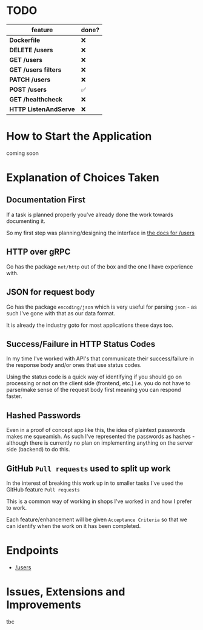 # TODO

| feature | done? |
| - | - |
| **Dockerfile** | ❌ |
| **DELETE /users** | ❌ |
| **GET /users** | ❌ |
| **GET /users filters** | ❌ |
| **PATCH /users** | ❌ |
| **POST /users** | ✅ |
| **GET /healthcheck** | ❌ |
| **HTTP ListenAndServe** | ❌ |

# How to Start the Application

coming soon

# Explanation of Choices Taken

## Documentation First

If a task is planned properly you've already done the work towards documenting it.

So my first step was planning/designing the interface in [the docs for /users](./docs/endpoints/users.md)

## HTTP over gRPC

Go has the package `net/http` out of the box and the one I have experience with.

## JSON for request body

Go has the package `encoding/json` which is very useful for parsing `json` - as such I've gone with that as our data format.

It is already the industry goto for most applications these days too.

## Success/Failure in HTTP Status Codes

In my time I've worked with API's that communicate their success/failure in the response body and/or ones that use status codes.

Using the status code is a quick way of identifying if you should go on processing or not on the client side (frontend, etc.) i.e. you do not have to parse/make sense of the request body first meaning you can respond faster.

## Hashed Passwords

Even in a proof of concept app like this, the idea of plaintext passwords makes me squeamish. As such I've represented the passwords as hashes - although there is currently no plan on implementing anything on the server side (backend) to do this.

## GitHub `Pull requests` used to split up work

In the interest of breaking this work up in to smaller tasks I've used the GitHub feature `Pull requests`

This is a common way of working in shops I've worked in and how I prefer to work.

Each feature/enhancement will be given `Acceptance Criteria` so that we can identify when the work on it has been completed.

# Endpoints

* [/users](./docs/endpoints/users.md)

# Issues, Extensions and Improvements

tbc